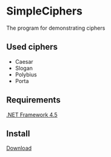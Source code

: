 # SimpleCiphers
The program for demonstrating ciphers

## Used ciphers
* Caesar
* Slogan
* Polybius
* Porta

## Requirements
[.NET Framework 4.5](https://www.microsoft.com/en-us/download/details.aspx?id=30653)

## Install
[Download](https://github.com/slavitnas/SimpleCiphers/releases/latest)
